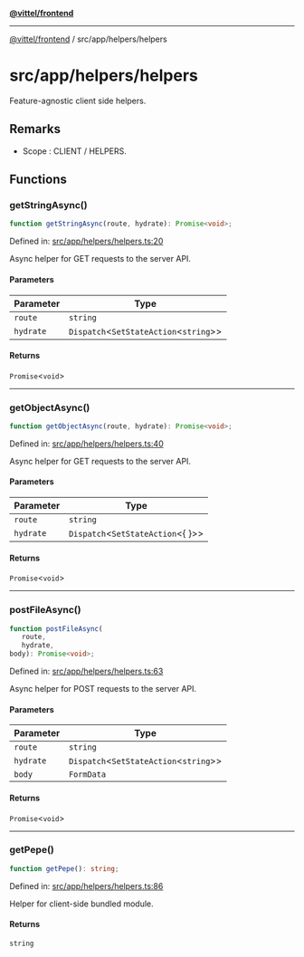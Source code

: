 [**@vittel/frontend**](../../../README.md)

***

[@vittel/frontend](../../../README.md) / src/app/helpers/helpers

# src/app/helpers/helpers

Feature-agnostic client side helpers.

## Remarks

- Scope : CLIENT / HELPERS.

## Functions

### getStringAsync()

```ts
function getStringAsync(route, hydrate): Promise<void>;
```

Defined in: [src/app/helpers/helpers.ts:20](https://github.com/mulekick/vittel/blob/fd6f7ece7df6639cbc3c099ded62d635ce6ae274/packages/frontend/src/app/helpers/helpers.ts#L20)

Async helper for GET requests to the server API.

#### Parameters

| Parameter | Type |
| ------ | ------ |
| `route` | `string` |
| `hydrate` | `Dispatch`\<`SetStateAction`\<`string`\>\> |

#### Returns

`Promise`\<`void`\>

***

### getObjectAsync()

```ts
function getObjectAsync(route, hydrate): Promise<void>;
```

Defined in: [src/app/helpers/helpers.ts:40](https://github.com/mulekick/vittel/blob/fd6f7ece7df6639cbc3c099ded62d635ce6ae274/packages/frontend/src/app/helpers/helpers.ts#L40)

Async helper for GET requests to the server API.

#### Parameters

| Parameter | Type |
| ------ | ------ |
| `route` | `string` |
| `hydrate` | `Dispatch`\<`SetStateAction`\<\{ \}\>\> |

#### Returns

`Promise`\<`void`\>

***

### postFileAsync()

```ts
function postFileAsync(
   route, 
   hydrate, 
body): Promise<void>;
```

Defined in: [src/app/helpers/helpers.ts:63](https://github.com/mulekick/vittel/blob/fd6f7ece7df6639cbc3c099ded62d635ce6ae274/packages/frontend/src/app/helpers/helpers.ts#L63)

Async helper for POST requests to the server API.

#### Parameters

| Parameter | Type |
| ------ | ------ |
| `route` | `string` |
| `hydrate` | `Dispatch`\<`SetStateAction`\<`string`\>\> |
| `body` | `FormData` |

#### Returns

`Promise`\<`void`\>

***

### getPepe()

```ts
function getPepe(): string;
```

Defined in: [src/app/helpers/helpers.ts:86](https://github.com/mulekick/vittel/blob/fd6f7ece7df6639cbc3c099ded62d635ce6ae274/packages/frontend/src/app/helpers/helpers.ts#L86)

Helper for client-side bundled module.

#### Returns

`string`
